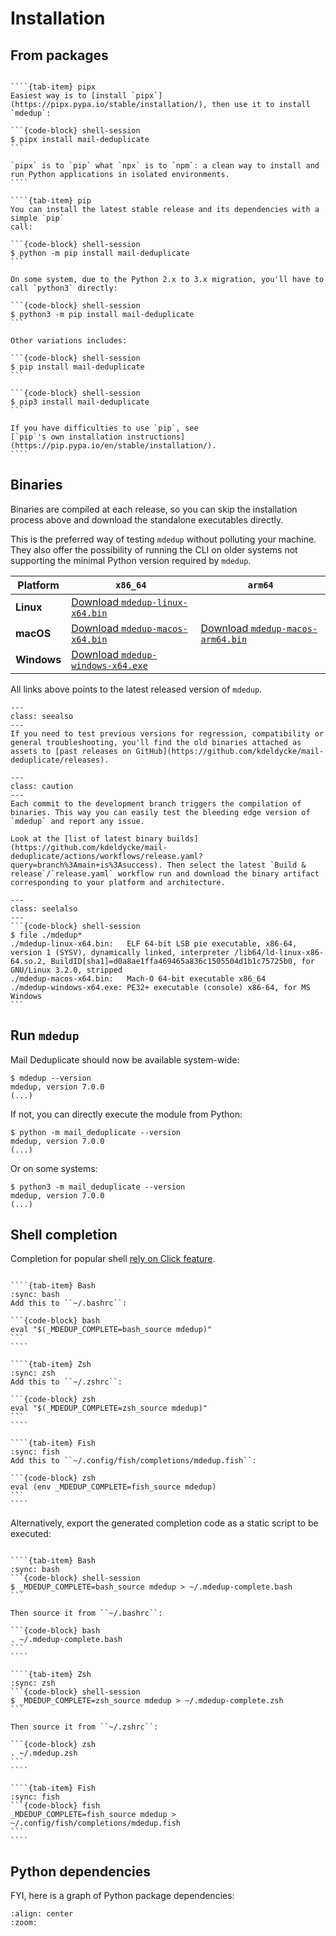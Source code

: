 # Installation

## From packages

`````{tab-set}

````{tab-item} pipx
Easiest way is to [install `pipx`](https://pipx.pypa.io/stable/installation/), then use it to install `mdedup`:

```{code-block} shell-session
$ pipx install mail-deduplicate
```

`pipx` is to `pip` what `npx` is to `npm`: a clean way to install and run Python applications in isolated environments.
````

````{tab-item} pip
You can install the latest stable release and its dependencies with a simple `pip`
call:

```{code-block} shell-session
$ python -m pip install mail-deduplicate
```

On some system, due to the Python 2.x to 3.x migration, you'll have to call `python3` directly:

```{code-block} shell-session
$ python3 -m pip install mail-deduplicate
```

Other variations includes:

```{code-block} shell-session
$ pip install mail-deduplicate
```

```{code-block} shell-session
$ pip3 install mail-deduplicate
```

If you have difficulties to use `pip`, see
[`pip`'s own installation instructions](https://pip.pypa.io/en/stable/installation/).
````
`````

## Binaries

Binaries are compiled at each release, so you can skip the installation process above and download the standalone executables directly.

This is the preferred way of testing `mdedup` without polluting your machine. They also offer the possibility of running the CLI on older systems not supporting the minimal Python version required by `mdedup`.

| Platform    | `x86_64`                                                                                                                           |`arm64`                                                                                                                          |
| ----------- | ---------------------------------------------------------------------------------------------------------------------------------- |-------------------------------------------------------------------------------------------------------------------------------- |
| **Linux**   | [Download `mdedup-linux-x64.bin`](https://github.com/kdeldycke/mail-deduplicate/releases/latest/download/mdedup-linux-x64.bin)     | |
| **macOS**   | [Download `mdedup-macos-x64.bin`](https://github.com/kdeldycke/mail-deduplicate/releases/latest/download/mdedup-macos-x64.bin)     | [Download `mdedup-macos-arm64.bin`](https://github.com/kdeldycke/mail-deduplicate/releases/latest/download/mdedup-macos-arm64.bin) |
| **Windows** | [Download `mdedup-windows-x64.exe`](https://github.com/kdeldycke/mail-deduplicate/releases/latest/download/mdedup-windows-x64.exe) | |

All links above points to the latest released version of `mdedup`.

```{admonition} Older releases
---
class: seealso
---
If you need to test previous versions for regression, compatibility or general troubleshooting, you'll find the old binaries attached as assets to [past releases on GitHub](https://github.com/kdeldycke/mail-deduplicate/releases).
```

```{admonition} Development builds
---
class: caution
---
Each commit to the development branch triggers the compilation of binaries. This way you can easily test the bleeding edge version of `mdedup` and report any issue.

Look at the [list of latest binary builds](https://github.com/kdeldycke/mail-deduplicate/actions/workflows/release.yaml?query=branch%3Amain+is%3Asuccess). Then select the latest `Build & release`/`release.yaml` workflow run and download the binary artifact corresponding to your platform and architecture.
```

````{admonition} ABI targets
---
class: seelalso
---
```{code-block} shell-session
$ file ./mdedup*
./mdedup-linux-x64.bin:   ELF 64-bit LSB pie executable, x86-64, version 1 (SYSV), dynamically linked, interpreter /lib64/ld-linux-x86-64.so.2, BuildID[sha1]=d0a8ae1ffa469465a836c1505504d1b1c75725b0, for GNU/Linux 3.2.0, stripped
./mdedup-macos-x64.bin:   Mach-O 64-bit executable x86_64
./mdedup-windows-x64.exe: PE32+ executable (console) x86-64, for MS Windows
```
````

## Run `mdedup`

Mail Deduplicate should now be available system-wide:

```shell-session
$ mdedup --version
mdedup, version 7.0.0
(...)
```

If not, you can directly execute the module from Python:

```shell-session
$ python -m mail_deduplicate --version
mdedup, version 7.0.0
(...)
```

Or on some systems:

```shell-session
$ python3 -m mail_deduplicate --version
mdedup, version 7.0.0
(...)
```

## Shell completion

Completion for popular shell
[rely on Click feature](https://click.palletsprojects.com/en/8.1.x/shell-completion/).

`````{tab-set}

````{tab-item} Bash
:sync: bash
Add this to ``~/.bashrc``:

```{code-block} bash
eval "$(_MDEDUP_COMPLETE=bash_source mdedup)"
```
````

````{tab-item} Zsh
:sync: zsh
Add this to ``~/.zshrc``:

```{code-block} zsh
eval "$(_MDEDUP_COMPLETE=zsh_source mdedup)"
```
````

````{tab-item} Fish
:sync: fish
Add this to ``~/.config/fish/completions/mdedup.fish``:

```{code-block} zsh
eval (env _MDEDUP_COMPLETE=fish_source mdedup)
```
````

`````

Alternatively, export the generated completion code as a static script to be
executed:

`````{tab-set}

````{tab-item} Bash
:sync: bash
```{code-block} shell-session
$ _MDEDUP_COMPLETE=bash_source mdedup > ~/.mdedup-complete.bash
```

Then source it from ``~/.bashrc``:

```{code-block} bash
. ~/.mdedup-complete.bash
```
````

````{tab-item} Zsh
:sync: zsh
```{code-block} shell-session
$ _MDEDUP_COMPLETE=zsh_source mdedup > ~/.mdedup-complete.zsh
```

Then source it from ``~/.zshrc``:

```{code-block} zsh
. ~/.mdedup.zsh
```
````

````{tab-item} Fish
:sync: fish
```{code-block} fish
_MDEDUP_COMPLETE=fish_source mdedup > ~/.config/fish/completions/mdedup.fish
```
````

`````

## Python dependencies

FYI, here is a graph of Python package dependencies:

```mermaid assets/dependencies.mmd
:align: center
:zoom:
```
